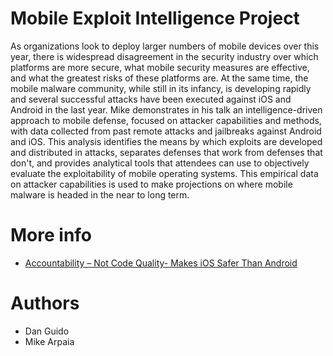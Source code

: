 # Mobile Exploit Intelligence Project

As organizations look to deploy larger numbers of mobile devices over this year, there is widespread disagreement in the security industry over which platforms are more secure, what mobile security measures are effective, and what the greatest risks of these platforms are. At the same time, the mobile malware community, while still in its infancy, is developing rapidly and several successful attacks have been executed against iOS and Android in the last year. Mike demonstrates in his talk an intelligence-driven approach to mobile defense, focused on attacker capabilities and methods, with data collected from past remote attacks and jailbreaks against Android and iOS. This analysis identifies the means by which exploits are developed and distributed in attacks, separates defenses that work from defenses that don't, and provides analytical tools that attendees can use to objectively evaluate the exploitability of mobile operating systems. This empirical data on attacker capabilities is used to make projections on where mobile malware is headed in the near to long term.

# More info
* [Accountability – Not Code Quality- Makes iOS Safer Than Android](http://threatpost.com/accountability-not-code-quality-makes-ios-safer-android-042012)

# Authors
* Dan Guido
* Mike Arpaia
